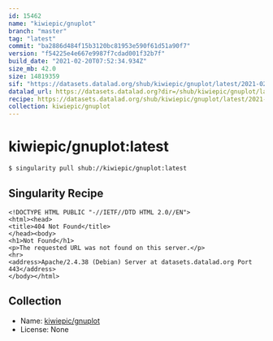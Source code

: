 ```yaml
---
id: 15462
name: "kiwiepic/gnuplot"
branch: "master"
tag: "latest"
commit: "ba2886d484f15b3120bc81953e590f61d51a90f7"
version: "f54225e4e667e9987f7cdad001f32b7f"
build_date: "2021-02-20T07:52:34.934Z"
size_mb: 42.0
size: 14819359
sif: "https://datasets.datalad.org/shub/kiwiepic/gnuplot/latest/2021-02-20-ba2886d4-f54225e4/f54225e4e667e9987f7cdad001f32b7f.sif"
datalad_url: https://datasets.datalad.org?dir=/shub/kiwiepic/gnuplot/latest/2021-02-20-ba2886d4-f54225e4/
recipe: https://datasets.datalad.org/shub/kiwiepic/gnuplot/latest/2021-02-20-ba2886d4-f54225e4/Singularity
collection: kiwiepic/gnuplot
---
```


# kiwiepic/gnuplot:latest

```bash
$ singularity pull shub://kiwiepic/gnuplot:latest
```

## Singularity Recipe

```singularity
<!DOCTYPE HTML PUBLIC "-//IETF//DTD HTML 2.0//EN">
<html><head>
<title>404 Not Found</title>
</head><body>
<h1>Not Found</h1>
<p>The requested URL was not found on this server.</p>
<hr>
<address>Apache/2.4.38 (Debian) Server at datasets.datalad.org Port 443</address>
</body></html>
```

## Collection

 - Name: [kiwiepic/gnuplot](https://github.com/kiwiepic/gnuplot)
 - License: None

